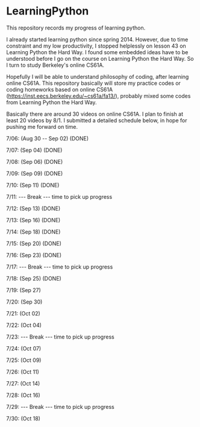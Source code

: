 LearningPython
==============

This repository records my progress of learning python.

I already started learning python since spring 2014. However, due to time constraint and my low productivity, I stopped
helplessly on lesson 43 on Learning Python the Hard Way. I found some embedded ideas have to be understood before I go on
the course on Learning Python the Hard Way. So I turn to study Berkeley's online CS61A.

Hopefully I will be able to understand philosophy of coding, after learning online CS61A. This repository basically will
store my practice codes or coding homeworks based on online CS61A (https://inst.eecs.berkeley.edu/~cs61a/fa13/), probably mixed some codes from Learning Python the Hard
Way.

Basically there are around 30 videos on online CS61A. I plan to finish at least 20 videos by 8/1. I submitted a detailed
schedule below, in hope for pushing me forward on time.

7/06: (Aug 30 -- Sep 02) (DONE)

7/07: (Sep 04) (DONE)

7/08: (Sep 06) (DONE)

7/09: (Sep 09) (DONE)

7/10: (Sep 11) (DONE)

7/11: --- Break --- time to pick up progress

7/12: (Sep 13) (DONE)

7/13: (Sep 16) (DONE)

7/14: (Sep 18) (DONE)

7/15: (Sep 20) (DONE)

7/16: (Sep 23) (DONE)

7/17: --- Break --- time to pick up progress

7/18: (Sep 25) (DONE)

7/19: (Sep 27)

7/20: (Sep 30)

7/21: (Oct 02)

7/22: (Oct 04)

7/23: --- Break --- time to pick up progress

7/24: (Oct 07)

7/25: (Oct 09)

7/26: (Oct 11)

7/27: (Oct 14)

7/28: (Oct 16)

7/29: --- Break --- time to pick up progress

7/30: (Oct 18)







